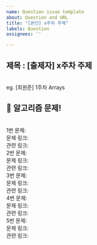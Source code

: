 ```yaml
---
name: Question issue template
about: Question and URL
title: "[본인] x주차 주제"
labels: Question
assignees: ''

---
```


## 제목 : [출제자] x주차 주제

<br> eg. [최원준] 1주차 Arrays

## 🔨 알고리즘 문제!
<br>1번 문제: 
<br>문제 링크: 
<br>관련 링크: 
<br>2번 문제: 
<br>문제 링크: 
<br>관련 링크: 
<br>3번 문제: 
<br>문제 링크: 
<br>관련 링크: 
<br>4번 문제: 
<br>문제 링크: 
<br>관련 링크: 
<br>5번 문제: 
<br>문제 링크: 
<br>관련 링크: 
<br>

